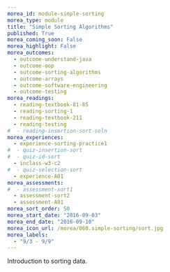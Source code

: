 ```yaml
---
morea_id: module-simple-sorting
morea_type: module
title: "Simple Sorting Algorithms"
published: True
morea_coming_soon: False
morea_highlight: False
morea_outcomes: 
  - outcome-understand-java
  - outcome-oop
  - outcome-sorting-algorithms
  - outcome-arrays
  - outcome-software-engineering
  - outcome-testing
morea_readings: 
  - reading-textbook-81-85
  - reading-sorting-1
  - reading-textbook-211
  - reading-testing
#  - reading-insertion-sort-soln
morea_experiences: 
  - experience-sorting-practice1
#  - quiz-insertion-sort
#  - quiz-id-sort
  - inclass-w3-c2
#  - quiz-selection-sort
  - experience-A01
morea_assessments: 
#  - assessment-sort1
  - assessment-sort2
  - assessment-A01
morea_sort_order: 50
morea_start_date: "2016-09-03"
morea_end_date: "2016-09-10"
morea_icon_url: /morea/060.simple-sorting/sort.jpg
morea_labels: 
  - "9/3 - 9/9"
---
```


Introduction to sorting data.
